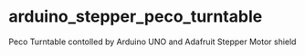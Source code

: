 # arduino_stepper_peco_turntable
Peco Turntable contolled by Arduino UNO and Adafruit Stepper Motor shield
